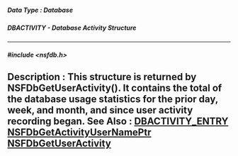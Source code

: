 ##### Data Type : Database
##### DBACTIVITY - Database Activity Structure
---
##### #include <nsfdb.h>
**Description :**
This structure is returned by NSFDbGetUserActivity().  It contains the total of 
the database usage statistics for the prior day, week, and month, and since 
user activity recording began.
**See Also :**
[DBACTIVITY_ENTRY](D:/md_files/DBACTIVITY_ENTRY.md)
[NSFDbGetActivityUserNamePtr](D:/md_files/NSFDbGetActivityUserNamePtr.md)
[NSFDbGetUserActivity](D:/md_files/NSFDbGetUserActivity.md)
---
